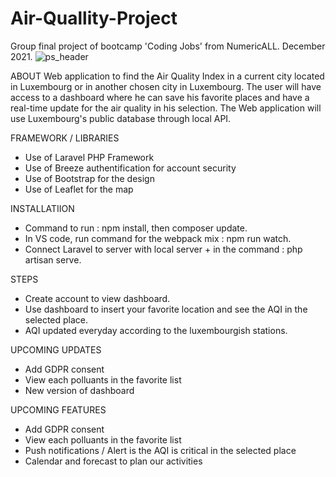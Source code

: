 # Air-Quallity-Project

Group final project of bootcamp 'Coding Jobs' from NumericALL.
December 2021.
![ps_header](https://user-images.githubusercontent.com/90138974/151150921-1dbfdc0f-229c-41ef-bd66-85e314c26d81.png)

ABOUT
Web application to find the Air Quality Index in a current city located in Luxembourg or in another chosen city in Luxembourg. 
The user will have access to a dashboard where he can save his favorite places and have a real-time update for the air quality in his selection.
The Web application will use Luxembourg's public database through local API.

FRAMEWORK / LIBRARIES 
- Use of Laravel PHP Framework
- Use of Breeze authentification for account security
- Use of Bootstrap for the design
- Use of Leaflet for the map

INSTALLATIION
- Command to run : npm install, then composer update.
- In VS code, run command for the webpack mix : npm run watch.
- Connect Laravel to server with local server + in the command : php artisan serve.

STEPS 
- Create account to view dashboard.
- Use dashboard to insert your favorite location and see the AQI in the selected place.
- AQI updated everyday according to the luxembourgish stations.

UPCOMING UPDATES
- Add GDPR consent 
- View each polluants in the favorite list
- New version of dashboard

UPCOMING FEATURES
- Add GDPR consent 
- View each polluants in the favorite list
- Push notifications / Alert is the AQI is critical in the selected place
- Calendar and forecast to plan our activities
